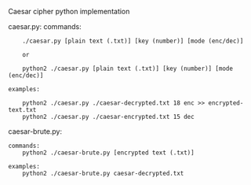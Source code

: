 Caesar cipher python implementation

caesar.py:
    commands:

        ./caesar.py [plain text (.txt)] [key (number)] [mode (enc/dec)]

        or

        python2 ./caesar.py [plain text (.txt)] [key (number)] [mode (enc/dec)]

    examples:

        python2 ./caesar.py ./caesar-decrypted.txt 18 enc >> encrypted-text.txt
        python2 ./caesar.py ./caesar-encrypted.txt 15 dec

caesar-brute.py:

    commands:
        python2 ./caesar-brute.py [encrypted text (.txt)]

    examples:
        python2 ./caesar-brute.py caesar-decrypted.txt
    